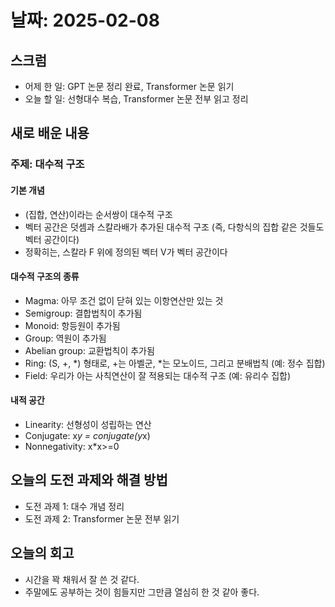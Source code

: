 # 날짜: 2025-02-08

## 스크럼
- 어제 한 일: GPT 논문 정리 완료, Transformer 논문 읽기
- 오늘 할 일: 선형대수 복습, Transformer 논문 전부 읽고 정리

## 새로 배운 내용
### 주제: 대수적 구조
#### 기본 개념
- (집합, 연산)이라는 순서쌍이 대수적 구조
- 벡터 공간은 덧셈과 스칼라배가 추가된 대수적 구조 (즉, 다항식의 집합 같은 것들도 벡터 공간이다)
- 정확히는, 스칼라 F 위에 정의된 벡터 V가 벡터 공간이다
#### 대수적 구조의 종류
- Magma: 아무 조건 없이 닫혀 있는 이항연산만 있는 것
- Semigroup: 결합법칙이 추가됨
- Monoid: 항등원이 추가됨
- Group: 역원이 추가됨
- Abelian group: 교환법칙이 추가됨
- Ring: (S, +, *) 형태로, +는 아벨군, *는 모노이드, 그리고 분배법칙 (예: 정수 집합)
- Field: 우리가 아는 사칙연산이 잘 적용되는 대수적 구조 (예: 유리수 집합)
#### 내적 공간
- Linearity: 선형성이 성립하는 연산
- Conjugate: x*y = conjugate(y*x)
- Nonnegativity: x*x>=0

## 오늘의 도전 과제와 해결 방법
- 도전 과제 1: 대수 개념 정리
- 도전 과제 2: Transformer 논문 전부 읽기

## 오늘의 회고
- 시간을 꽉 채워서 잘 쓴 것 같다.
- 주말에도 공부하는 것이 힘들지만 그만큼 열심히 한 것 같아 좋다.
